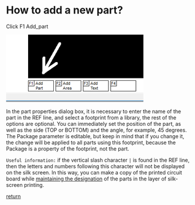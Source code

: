 # How to add a new part?

Click F1 Add_part
 
![](/pictures/add_part.png)
 
In the part properties dialog box, it is necessary to enter the name of the part in the REF line, and select a footprint from a library, the rest of the options are optional. You can immediately set the position of the part, as well as the side (TOP or BOTTOM) and the angle, for example, 45 degrees. The Package parameter is editable, but keep in mind that if you change it, the change will be applied to all parts using this footprint, because the Package is a property of the footprint, not the part.

`Useful information:` if the vertical slash character `|` is found in the REF line, then the letters and numbers following this character will not be displayed on the silk screen. In this way, you can make a copy of the printed circuit board while [maintaining the designation](pcb_view.md) of the parts in the layer of silk-screen printing.

[return](How_to.md)
